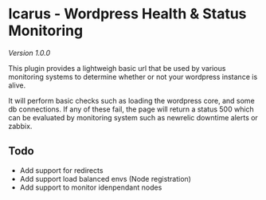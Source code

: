 # Icarus - Wordpress Health & Status Monitoring
*Version 1.0.0*

This plugin provides a lightweigh basic url that be used by various monitoring systems to determine
whether or not your wordpress instance is alive.

It will perform basic checks such as loading the wordpress core, and some db connections. If any of these fail, the page will return
a status 500 which can be evaluated by monitoring system such as newrelic downtime alerts or zabbix.

## Todo
* Add support for redirects
* Add support load balanced envs (Node registration)
* Add support to monitor idenpendant nodes